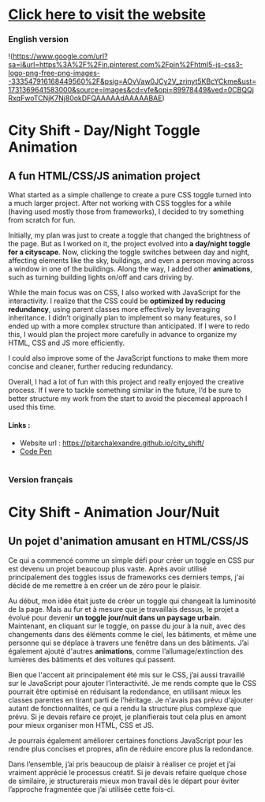 # [Click here to visit the website](https://pitarchalexandre.github.io/city_shift/)

### English version 
!(https://www.google.com/url?sa=i&url=https%3A%2F%2Fin.pinterest.com%2Fpin%2Fhtml5-js-css3-logo-png-free-png-images--333547916168449560%2F&psig=AOvVaw0JCy2V_zrinyt5KBcYCkme&ust=1731369641583000&source=images&cd=vfe&opi=89978449&ved=0CBQQjRxqFwoTCNjK7Nj80okDFQAAAAAdAAAAABAE)
# City Shift - Day/Night Toggle Animation
## A fun HTML/CSS/JS animation project

What started as a simple challenge to create a pure CSS toggle turned into a much larger project. After not working with CSS toggles for a while (having used mostly those from frameworks), I decided to try something from scratch for fun.

Initially, my plan was just to create a toggle that changed the brightness of the page. But as I worked on it, the project evolved into **a day/night toggle for a cityscape**. Now, clicking the toggle switches between day and night, affecting elements like the sky, buildings, and even a person moving across a window in one of the buildings. Along the way, I added other **animations**, such as turning building lights on/off and cars driving by.

While the main focus was on CSS, I also worked with JavaScript for the interactivity. I realize that the CSS could be **optimized by reducing redundancy**, using parent classes more effectively by leveraging inheritance. I didn’t originally plan to implement so many features, so I ended up with a more complex structure than anticipated. If I were to redo this, I would plan the project more carefully in advance to organize my HTML, CSS and JS more efficiently.

I could also improve some of the JavaScript functions to make them more concise and cleaner, further reducing redundancy.

Overall, I had a lot of fun with this project and really enjoyed the creative process. If I were to tackle something similar in the future, I’d be sure to better structure my work from the start to avoid the piecemeal approach I used this time.

#### Links :
<ul>
  <li>Website url : <a href="https://pitarchalexandre.github.io/city_shift/">https://pitarchalexandre.github.io/city_shift/</a></li>
  <li> <a href="https://codepen.io/pythooon02/pen/LYwMRZZ">Code Pen</a></li>
</ul>

#

### Version français
# City Shift - Animation Jour/Nuit
## Un pojet d'animation amusant en HTML/CSS/JS

Ce qui a commencé comme un simple défi pour créer un toggle en CSS pur est devenu un projet beaucoup plus vaste. Après avoir utilisé principalement des toggles issus de frameworks ces derniers temps, j'ai décidé de me remettre à en créer un de zéro pour le plaisir.

Au début, mon idée était juste de créer un toggle qui changeait la luminosité de la page. Mais au fur et à mesure que je travaillais dessus, le projet a évolué pour devenir **un toggle jour/nuit dans un paysage urbain**. Maintenant, en cliquant sur le toggle, on passe du jour à la nuit, avec des changements dans des éléments comme le ciel, les bâtiments, et même une personne qui se déplace à travers une fenêtre dans un des bâtiments. J’ai également ajouté d'autres **animations**, comme l’allumage/extinction des lumières des bâtiments et des voitures qui passent.

Bien que l'accent ait principalement été mis sur le CSS, j’ai aussi travaillé sur le JavaScript pour ajouter l’interactivité. Je me rends compte que le CSS pourrait être optimisé en réduisant la redondance, en utilisant mieux les classes parentes en tirant parti de l’héritage. Je n'avais pas prévu d'ajouter autant de fonctionnalités, ce qui a rendu la structure plus complexe que prévu. Si je devais refaire ce projet, je planifierais tout cela plus en amont pour mieux organiser mon HTML, CSS et JS.

Je pourrais également améliorer certaines fonctions JavaScript pour les rendre plus concises et propres, afin de réduire encore plus la redondance.

Dans l’ensemble, j’ai pris beaucoup de plaisir à réaliser ce projet et j’ai vraiment apprécié le processus créatif. Si je devais refaire quelque chose de similaire, je structurerais mieux mon travail dès le départ pour éviter l’approche fragmentée que j’ai utilisée cette fois-ci.

